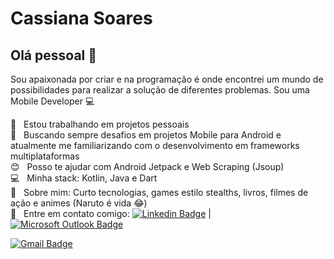 # Cassiana Soares

## Olá pessoal 👋
Sou apaixonada por criar e na programação é onde encontrei um mundo de possibilidades para realizar a solução de diferentes problemas.
Sou uma Mobile Developer :computer:

 :rocket:  &nbsp; Estou trabalhando em projetos pessoais
 <br/> :purple_heart: &nbsp; Buscando sempre desafios em projetos Mobile para Android e atualmente me familiarizando com o desenvolvimento em frameworks multiplataformas
 <br/> :blush: &nbsp; Posso te ajudar com Android Jetpack e Web Scraping (Jsoup)
 <br/> :computer: &nbsp; Minha stack: Kotlin, Java e Dart
 <br/> 💬  &nbsp; Sobre mim: Curto tecnologias, games estilo stealths, livros, filmes de ação e animes (Naruto é vida :joy:)
 <br/> :email: &nbsp; Entre em contato comigo: [![Linkedin Badge](https://img.shields.io/badge/-CassianaSoares-blue?style=flat-square&logo=Linkedin&logoColor=white&link=https://www.linkedin.com/in/cassiana-s-4962a552/)](https://www.linkedin.com/in/cassiana-s-4962a552/) 
| 
[![Microsoft Outlook Badge](https://img.shields.io/badge/-cassianassilva@hotmail.com-c14438?style=flat-square&logo=microsoft-outlook&logoColor=white&link=cassianassilva@hotmail.com)](cassianassilva@hotmail.com)

[![Gmail Badge](https://img.shields.io/badge/-tgmarinho@gmail.com-c14438?style=flat-square&logo=Gmail&logoColor=white&link=mailto:tgmarinho@gmail.com)](mailto:tgmarinho@gmail.com)

